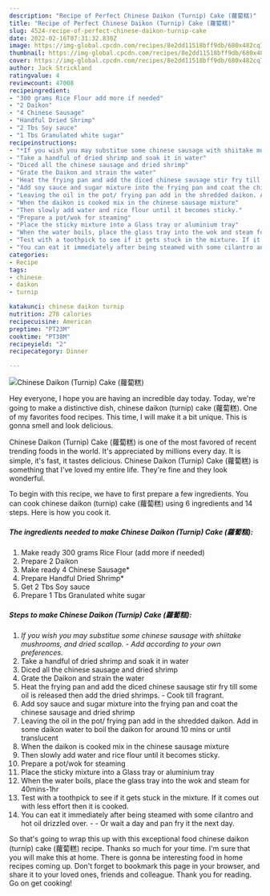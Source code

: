 ```yaml
---
description: "Recipe of Perfect Chinese Daikon (Turnip) Cake (蘿蔔糕)"
title: "Recipe of Perfect Chinese Daikon (Turnip) Cake (蘿蔔糕)"
slug: 4524-recipe-of-perfect-chinese-daikon-turnip-cake
date: 2022-02-16T07:31:32.830Z
image: https://img-global.cpcdn.com/recipes/8e2dd11518bff9db/680x482cq70/chinese-daikon-turnip-cake-蘿蔔糕-recipe-main-photo.jpg
thumbnail: https://img-global.cpcdn.com/recipes/8e2dd11518bff9db/680x482cq70/chinese-daikon-turnip-cake-蘿蔔糕-recipe-main-photo.jpg
cover: https://img-global.cpcdn.com/recipes/8e2dd11518bff9db/680x482cq70/chinese-daikon-turnip-cake-蘿蔔糕-recipe-main-photo.jpg
author: Jack Strickland
ratingvalue: 4
reviewcount: 47008
recipeingredient:
- "300 grams Rice Flour add more if needed"
- "2 Daikon"
- "4 Chinese Sausage"
- "Handful Dried Shrimp"
- "2 Tbs Soy sauce"
- "1 Tbs Granulated white sugar"
recipeinstructions:
- "*If you wish you may substitue some chinese sausage with shiitake mushrooms, and dried scallop. Add according to your own preferences.*"
- "Take a handful of dried shrimp and soak it in water"
- "Diced all the chinese sausage and dried shrimp"
- "Grate the Daikon and strain the water"
- "Heat the frying pan and add the diced chinese sausage stir fry till some oil is released then add the dried shrimps. Cook till fragrant."
- "Add soy sauce and sugar mixture into the frying pan and coat the chinese sausage and dried shrimp"
- "Leaving the oil in the pot/ frying pan add in the shredded daikon. Add in some daikon water to boil the daikon for around 10 mins or until translucent"
- "When the daikon is cooked mix in the chinese sausage mixture"
- "Then slowly add water and rice flour until it becomes sticky."
- "Prepare a pot/wok for steaming"
- "Place the sticky mixture into a Glass tray or aluminium tray"
- "When the water boils, place the glass tray into the wok and steam for 40mins-1hr"
- "Test with a toothpick to see if it gets stuck in the mixture. If it comes out with less effort then it is cooked."
- "You can eat it immediately after being steamed with some cilantro and hot oil drizzled over.   Or wait a day and pan fry it the next day."
categories:
- Recipe
tags:
- chinese
- daikon
- turnip

katakunci: chinese daikon turnip 
nutrition: 278 calories
recipecuisine: American
preptime: "PT23M"
cooktime: "PT38M"
recipeyield: "2"
recipecategory: Dinner

---
```



![Chinese Daikon (Turnip) Cake (蘿蔔糕)](https://img-global.cpcdn.com/recipes/8e2dd11518bff9db/680x482cq70/chinese-daikon-turnip-cake-蘿蔔糕-recipe-main-photo.jpg)

Hey everyone, I hope you are having an incredible day today. Today, we're going to make a distinctive dish, chinese daikon (turnip) cake (蘿蔔糕). One of my favorites food recipes. This time, I will make it a bit unique. This is gonna smell and look delicious.

Chinese Daikon (Turnip) Cake (蘿蔔糕) is one of the most favored of recent trending foods in the world. It's appreciated by millions every day. It is simple, it's fast, it tastes delicious. Chinese Daikon (Turnip) Cake (蘿蔔糕) is something that I've loved my entire life. They're fine and they look wonderful.




To begin with this recipe, we have to first prepare a few ingredients. You can cook chinese daikon (turnip) cake (蘿蔔糕) using 6 ingredients and 14 steps. Here is how you cook it.

<!--inarticleads1-->

##### The ingredients needed to make Chinese Daikon (Turnip) Cake (蘿蔔糕):

1. Make ready 300 grams Rice Flour (add more if needed)
1. Prepare 2 Daikon
1. Make ready 4 Chinese Sausage*
1. Prepare Handful Dried Shrimp*
1. Get 2 Tbs Soy sauce
1. Prepare 1 Tbs Granulated white sugar




<!--inarticleads2-->

##### Steps to make Chinese Daikon (Turnip) Cake (蘿蔔糕):

1. *If you wish you may substitue some chinese sausage with shiitake mushrooms, and dried scallop. - Add according to your own preferences.*
1. Take a handful of dried shrimp and soak it in water
1. Diced all the chinese sausage and dried shrimp
1. Grate the Daikon and strain the water
1. Heat the frying pan and add the diced chinese sausage stir fry till some oil is released then add the dried shrimps. - Cook till fragrant.
1. Add soy sauce and sugar mixture into the frying pan and coat the chinese sausage and dried shrimp
1. Leaving the oil in the pot/ frying pan add in the shredded daikon. Add in some daikon water to boil the daikon for around 10 mins or until translucent
1. When the daikon is cooked mix in the chinese sausage mixture
1. Then slowly add water and rice flour until it becomes sticky.
1. Prepare a pot/wok for steaming
1. Place the sticky mixture into a Glass tray or aluminium tray
1. When the water boils, place the glass tray into the wok and steam for 40mins-1hr
1. Test with a toothpick to see if it gets stuck in the mixture. If it comes out with less effort then it is cooked.
1. You can eat it immediately after being steamed with some cilantro and hot oil drizzled over.  -  - Or wait a day and pan fry it the next day.




So that's going to wrap this up with this exceptional food chinese daikon (turnip) cake (蘿蔔糕) recipe. Thanks so much for your time. I'm sure that you will make this at home. There is gonna be interesting food in home recipes coming up. Don't forget to bookmark this page in your browser, and share it to your loved ones, friends and colleague. Thank you for reading. Go on get cooking!
